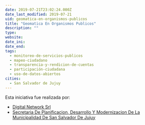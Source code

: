 ```yaml
---
date: 2019-07-21T23:02:24.000Z
date_last_modified: 2019-07-21
uid: geomatica-en-organismos-publicos
title: "Geomatica En Organismos Publicos"
description: ""
type: 
website: 
date_ini: 
date_end: 
tags:
  - monitoreo-de-servicios-publicos
  - mapeo-ciudadano
  - transparencia-y-rendicion-de-cuentas
  - participación-ciudadana
  - uso-de-datos-abiertos
cities: 
  - San Salvador de Jujuy
---
```


Esta iniciativa fue realizada por:

- [Digital Network Srl](/i/digital-network-srl.html)
- [Secretaria De Planificacion, Desarrollo Y Modernizacion De La Municipalidad De San Salvador De Jujuy](/i/secretaria-de-planificacion-desarrollo-y-modernizacion-de-la-municipalidad-de-san-salvador-de-jujuy.html)
